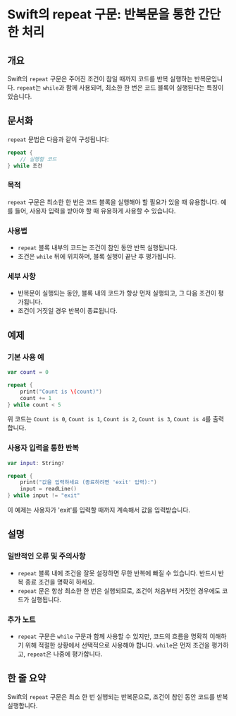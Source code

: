 <!--
Meta Description: # Swift의 repeat 구문: 반복문을 통한 간단한 처리 ## 개요 Swift의 `repeat` 구문은 주어진 조건이 참일 때까지 코드를 반복 실행하는 반복문입니다. `repeat`는 `while`과 함께 사용되며, 최소한 한 번은 코드 블록이 실행된다는 특징이 ...
Meta Keywords: repeat, count, while, 조건이, 구문은
-->

# Swift의 repeat 구문: 반복문을 통한 간단한 처리

## 개요
Swift의 `repeat` 구문은 주어진 조건이 참일 때까지 코드를 반복 실행하는 반복문입니다. `repeat`는 `while`과 함께 사용되며, 최소한 한 번은 코드 블록이 실행된다는 특징이 있습니다.

## 문서화
`repeat` 문법은 다음과 같이 구성됩니다:

```swift
repeat {
    // 실행할 코드
} while 조건
```

### 목적
`repeat` 구문은 최소한 한 번은 코드 블록을 실행해야 할 필요가 있을 때 유용합니다. 예를 들어, 사용자 입력을 받아야 할 때 유용하게 사용할 수 있습니다.

### 사용법
- `repeat` 블록 내부의 코드는 조건이 참인 동안 반복 실행됩니다.
- 조건은 `while` 뒤에 위치하며, 블록 실행이 끝난 후 평가됩니다.

### 세부 사항
- 반복문이 실행되는 동안, 블록 내의 코드가 항상 먼저 실행되고, 그 다음 조건이 평가됩니다.
- 조건이 거짓일 경우 반복이 종료됩니다.

## 예제
### 기본 사용 예

```swift
var count = 0

repeat {
    print("Count is \(count)")
    count += 1
} while count < 5
```

위 코드는 `Count is 0`, `Count is 1`, `Count is 2`, `Count is 3`, `Count is 4`를 출력합니다.

### 사용자 입력을 통한 반복

```swift
var input: String?

repeat {
    print("값을 입력하세요 (종료하려면 'exit' 입력):")
    input = readLine()
} while input != "exit"
```

이 예제는 사용자가 'exit'를 입력할 때까지 계속해서 값을 입력받습니다.

## 설명
### 일반적인 오류 및 주의사항
- `repeat` 블록 내에 조건을 잘못 설정하면 무한 반복에 빠질 수 있습니다. 반드시 반복 종료 조건을 명확히 하세요.
- `repeat` 문은 항상 최소한 한 번은 실행되므로, 조건이 처음부터 거짓인 경우에도 코드가 실행됩니다.

### 추가 노트
- `repeat` 구문은 `while` 구문과 함께 사용할 수 있지만, 코드의 흐름을 명확히 이해하기 위해 적절한 상황에서 선택적으로 사용해야 합니다. `while`은 먼저 조건을 평가하고, `repeat`은 나중에 평가합니다.

## 한 줄 요약
Swift의 `repeat` 구문은 최소 한 번 실행되는 반복문으로, 조건이 참인 동안 코드를 반복 실행합니다.